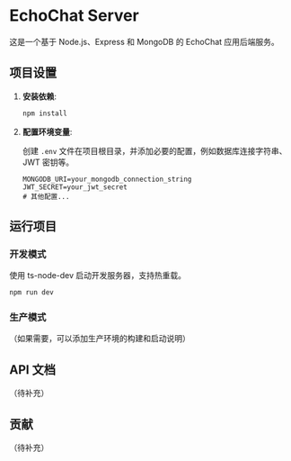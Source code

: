# EchoChat Server

这是一个基于 Node.js、Express 和 MongoDB 的 EchoChat 应用后端服务。

## 项目设置

1.  **安装依赖**: 

    ```bash
    npm install
    ```

2.  **配置环境变量**: 

    创建 `.env` 文件在项目根目录，并添加必要的配置，例如数据库连接字符串、JWT 密钥等。

    ```env
    MONGODB_URI=your_mongodb_connection_string
    JWT_SECRET=your_jwt_secret
    # 其他配置...
    ```

## 运行项目

### 开发模式

使用 ts-node-dev 启动开发服务器，支持热重载。

```bash
npm run dev
```

### 生产模式

（如果需要，可以添加生产环境的构建和启动说明）

## API 文档

（待补充）

## 贡献

（待补充）